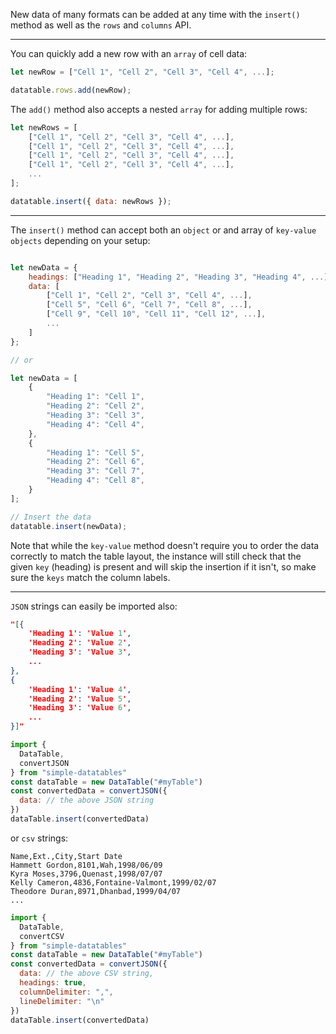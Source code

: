 New data of many formats can be added at any time with the `insert()` method as well as the `rows` and `columns` API.

---

You can quickly add a new row with an `array` of cell data:

```javascript
let newRow = ["Cell 1", "Cell 2", "Cell 3", "Cell 4", ...];

datatable.rows.add(newRow);
```

The `add()` method also accepts a nested `array` for adding multiple rows:
```javascript
let newRows = [
    ["Cell 1", "Cell 2", "Cell 3", "Cell 4", ...],
    ["Cell 1", "Cell 2", "Cell 3", "Cell 4", ...],
    ["Cell 1", "Cell 2", "Cell 3", "Cell 4", ...],
    ["Cell 1", "Cell 2", "Cell 3", "Cell 4", ...],
    ...
];

datatable.insert({ data: newRows });
```
---

The `insert()` method can accept both an `object` or and array of `key-value objects` depending on your setup:

```javascript

let newData = {
    headings: ["Heading 1", "Heading 2", "Heading 3", "Heading 4", ...],
    data: [
        ["Cell 1", "Cell 2", "Cell 3", "Cell 4", ...],
        ["Cell 5", "Cell 6", "Cell 7", "Cell 8", ...],
        ["Cell 9", "Cell 10", "Cell 11", "Cell 12", ...],
        ...
    ]
};

// or

let newData = [
    {
        "Heading 1": "Cell 1",
        "Heading 2": "Cell 2",
        "Heading 3": "Cell 3",
        "Heading 4": "Cell 4",
    },
    {
        "Heading 1": "Cell 5",
        "Heading 2": "Cell 6",
        "Heading 3": "Cell 7",
        "Heading 4": "Cell 8",
    }
];

// Insert the data
datatable.insert(newData);

```

Note that while the `key-value` method doesn't require you to order the data correctly to match the table layout, the instance will still check that the given `key` (heading) is present and will skip the insertion if it isn't, so make sure the `keys` match the column labels.

---

`JSON` strings can easily be imported also:

```json
"[{
    'Heading 1': 'Value 1',
    'Heading 2': 'Value 2',
    'Heading 3': 'Value 3',
    ...
},
{
    'Heading 1': 'Value 4',
    'Heading 2': 'Value 5',
    'Heading 3': 'Value 6',
    ...
}]"
```

```javascript
import {
  DataTable,
  convertJSON
} from "simple-datatables"
const dataTable = new DataTable("#myTable")
const convertedData = convertJSON({
  data: // the above JSON string
})
dataTable.insert(convertedData)
```

or `csv` strings:

```text
Name,Ext.,City,Start Date
Hammett Gordon,8101,Wah,1998/06/09
Kyra Moses,3796,Quenast,1998/07/07
Kelly Cameron,4836,Fontaine-Valmont,1999/02/07
Theodore Duran,8971,Dhanbad,1999/04/07
...
```

```javascript
import {
  DataTable,
  convertCSV
} from "simple-datatables"
const dataTable = new DataTable("#myTable")
const convertedData = convertJSON({
  data: // the above CSV string,
  headings: true,
  columnDelimiter: ",",
  lineDelimiter: "\n"
})
dataTable.insert(convertedData)
```
